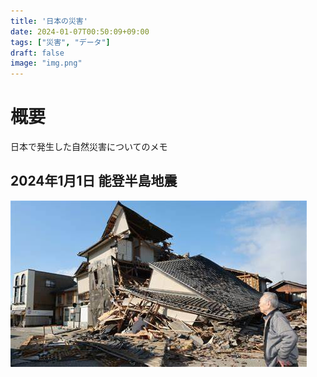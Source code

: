 ```yaml
---
title: '日本の災害'
date: 2024-01-07T00:50:09+09:00
tags: ["災害", "データ"]
draft: false
image: "img.png"
---
```


# 概要
日本で発生した自然災害についてのメモ

## 2024年1月1日 能登半島地震
![img.png](img.png)
